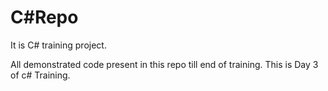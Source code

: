 # C#Repo


It is C# training project.

All demonstrated code present in this repo till end of training.
This is Day 3 of c# Training.
